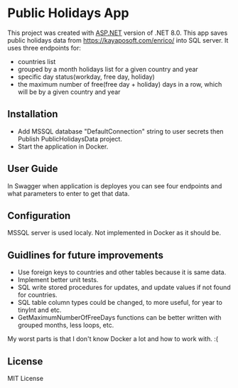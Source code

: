 # Public Holidays App

This project was created with [ASP.NET](https://dotnet.microsoft.com/en-us/apps/aspnet) version of .NET 8.0.
This app saves public holidays data from https://kayaposoft.com/enrico/ into SQL server.
It uses three endpoints for:

- countries list
- grouped by a month holidays list for a given country and year
- specific day status(workday, free day, holiday)
- the maximum number of free(free day + holiday) days in a row, which will be by a given country and year

## Installation

- Add MSSQL database "DefaultConnection" string to user secrets then Publish PublicHolidaysData project.
- Start the application in Docker.

## User Guide

In Swagger when application is deployes you can see four endpoints and what parameters to enter to get that data.

## Configuration

MSSQL server is used localy. Not implemented in Docker as it should be.

## Guidlines for future improvements

- Use foreign keys to countries and other tables because it is same data.
- Implement better unit tests.
- SQL write stored procedures for updates, and update values if not found for countries.
- SQL table column types could be changed, to more useful, for year to tinyInt and etc.
- GetMaximumNumberOfFreeDays functions can be better written with grouped months, less loops, etc.

My worst parts is that I don't know Docker a lot and how to work with. :(

## License

MIT License
